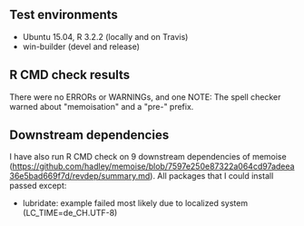 ## Test environments
* Ubuntu 15.04, R 3.2.2 (locally and on Travis)
* win-builder (devel and release)

## R CMD check results
There were no ERRORs or WARNINGs, and one NOTE: The spell checker warned about "memoisation" and a "pre-" prefix.

## Downstream dependencies
I have also run R CMD check on 9 downstream dependencies of memoise
(https://github.com/hadley/memoise/blob/7597e250e87322a064cd97adeea36e5bad669f7d/revdep/summary.md). All packages that I could install passed except:

* lubridate: example failed most likely due to localized system (LC_TIME=de_CH.UTF-8)
